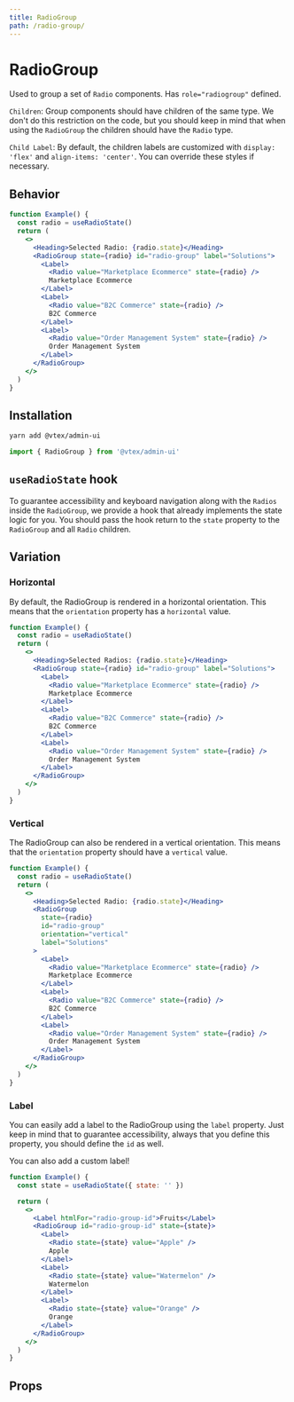 ```yaml
---
title: RadioGroup
path: /radio-group/
---
```


# RadioGroup

Used to group a set of `Radio` components. Has `role="radiogroup"` defined.

`Children`: Group components should have children of the same type. We don't do this restriction on the code, but you should keep in mind that when using the `RadioGroup` the children should have the `Radio` type.

`Child Label`: By default, the children labels are customized with `display: 'flex'` and `align-items: 'center'`. You can override these styles if necessary.

## Behavior

```jsx
function Example() {
  const radio = useRadioState()
  return (
    <>
      <Heading>Selected Radio: {radio.state}</Heading>
      <RadioGroup state={radio} id="radio-group" label="Solutions">
        <Label>
          <Radio value="Marketplace Ecommerce" state={radio} />
          Marketplace Ecommerce
        </Label>
        <Label>
          <Radio value="B2C Commerce" state={radio} />
          B2C Commerce
        </Label>
        <Label>
          <Radio value="Order Management System" state={radio} />
          Order Management System
        </Label>
      </RadioGroup>
    </>
  )
}
```

## Installation

```sh isStatic
yarn add @vtex/admin-ui
```

```jsx isStatic
import { RadioGroup } from '@vtex/admin-ui'
```

## `useRadioState` hook

To guarantee accessibility and keyboard navigation along with the `Radios` inside the `RadioGroup`, we provide a hook that already implements the state logic for you. You should pass the hook return to the `state` property to the `RadioGroup` and all `Radio` children.

## Variation

### Horizontal

By default, the RadioGroup is rendered in a horizontal orientation. This means that the `orientation` property has a `horizontal` value.

```jsx
function Example() {
  const radio = useRadioState()
  return (
    <>
      <Heading>Selected Radios: {radio.state}</Heading>
      <RadioGroup state={radio} id="radio-group" label="Solutions">
        <Label>
          <Radio value="Marketplace Ecommerce" state={radio} />
          Marketplace Ecommerce
        </Label>
        <Label>
          <Radio value="B2C Commerce" state={radio} />
          B2C Commerce
        </Label>
        <Label>
          <Radio value="Order Management System" state={radio} />
          Order Management System
        </Label>
      </RadioGroup>
    </>
  )
}
```

### Vertical

The RadioGroup can also be rendered in a vertical orientation. This means that the `orientation` property should have a `vertical` value.

```jsx
function Example() {
  const radio = useRadioState()
  return (
    <>
      <Heading>Selected Radio: {radio.state}</Heading>
      <RadioGroup
        state={radio}
        id="radio-group"
        orientation="vertical"
        label="Solutions"
      >
        <Label>
          <Radio value="Marketplace Ecommerce" state={radio} />
          Marketplace Ecommerce
        </Label>
        <Label>
          <Radio value="B2C Commerce" state={radio} />
          B2C Commerce
        </Label>
        <Label>
          <Radio value="Order Management System" state={radio} />
          Order Management System
        </Label>
      </RadioGroup>
    </>
  )
}
```

### Label

You can easily add a label to the RadioGroup using the `label` property. Just keep in mind that to guarantee accessibility, always that you define this property, you should define the `id` as well.

You can also add a custom label!

```jsx
function Example() {
  const state = useRadioState({ state: '' })

  return (
    <>
      <Label htmlFor="radio-group-id">Fruits</Label>
      <RadioGroup id="radio-group-id" state={state}>
        <Label>
          <Radio state={state} value="Apple" />
          Apple
        </Label>
        <Label>
          <Radio state={state} value="Watermelon" />
          Watermelon
        </Label>
        <Label>
          <Radio state={state} value="Orange" />
          Orange
        </Label>
      </RadioGroup>
    </>
  )
}
```

## Props

